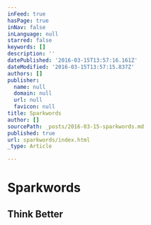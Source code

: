 ```yaml
---
inFeed: true
hasPage: true
inNav: false
inLanguage: null
starred: false
keywords: []
description: ''
datePublished: '2016-03-15T13:57:16.161Z'
dateModified: '2016-03-15T13:57:15.837Z'
authors: []
publisher:
  name: null
  domain: null
  url: null
  favicon: null
title: Sparkwords
author: []
sourcePath: _posts/2016-03-15-sparkwords.md
published: true
url: sparkwords/index.html
_type: Article

---
```

# Sparkwords

## Think Better